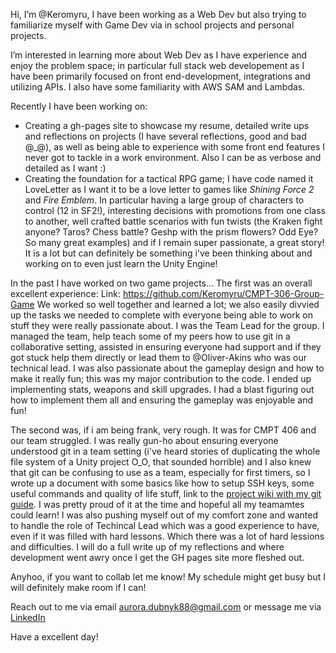 Hi, I’m @Keromyru, I have been working as a Web Dev but also trying to familiarize myself with Game Dev via in school projects and personal projects.

I’m interested in learning more about Web Dev as I have experience and enjoy the problem space; in particular full stack web developement as I have been primarily focused on front end-development, integrations and utilizing APIs. I also have some familiarity with AWS SAM and Lambdas.

Recently I have been working on:
- Creating a gh-pages site to showcase my resume, detailed write ups and reflections on projects (I have several reflections, good and bad @\_\@), as well as being able to experience with some front end features I never got to tackle in a work environment. Also I can be as verbose and detailed as I want :) 
- Creating the foundation for a tactical RPG game; I have code named it LoveLetter as I want it to be a love letter to games like _Shining Force 2_ and _Fire Emblem_. In particular having a large group of characters to control (12 in SF2!), interesting decisions with promotions from one class to another, well crafted battle scenarios with fun twists (the Kraken fight anyone? Taros? Chess battle? Geshp with the prism flowers? Odd Eye? So many great examples) and if I remain super passionate, a great story! It is a lot but can definitely be something i've been thinking about and working on to even just learn the Unity Engine!

In the past I have worked on two game projects...
The first was an overall excellent experience:
Link: https://github.com/Keromyru/CMPT-306-Group-Game
We worked so well together and learned a lot; we also easily divvied up the tasks we needed to complete with everyone being able to work on stuff they were really passionate about. I was the Team Lead for the group. I managed the team, help teach some of my peers how to use git in a collaborative setting, assisted in ensuring everyone had support and if they got stuck help them directly or lead them to @Oliver-Akins who was our technical lead. I was also passionate about the gameplay design and how to make it really fun; this was my major contribution to the code. I ended up implementing stats, weapons and skill upgrades. I had a blast figuring out how to implement them all and ensuring the gameplay was enjoyable and fun!  

The second was, if i am being frank, very rough. It was for CMPT 406 and our team struggled. I was really gun-ho about ensuring everyone understood git in a team setting (i've heard stories of duplicating the whole file system of a Unity project O\_O, that sounded horrible) and I also knew that git can be confusing to use as a team, especially for first timers, so I wrote up a document with some basics like how to setup SSH keys, some useful commands and quality of life stuff, link to the [project wiki with my git guide](https://github.com/Keromyru/CMPT-406-Combat-Farming-Game/wiki/General-Git-guide). I was pretty proud of it at the time and hopeful all my teamamtes could learn! I was also pushing myself out of my comfort zone and wanted to handle the role of Techincal Lead which was a good experience to have, even if it was filled with hard lessons. Which there was a lot of hard lessions and difficulties. I will do a full write up of my reflections and where development went awry once I get the GH pages site more fleshed out.

Anyhoo, if you want to collab let me know! My schedule might get busy but I will definitely make room if I can!

Reach out to me via email aurora.dubnyk88@gmail.com or message me via [LinkedIn](https://www.linkedin.com/in/aurora-dubnyk/)

Have a excellent day!

<!---
Keromyru/Keromyru is a ✨ special ✨ repository because its `README.md` (this file) appears on your GitHub profile.
You can click the Preview link to take a look at your changes.
--->
